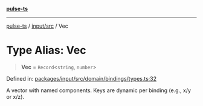 [**pulse-ts**](../../../README.md)

***

[pulse-ts](../../../README.md) / [input/src](../README.md) / Vec

# Type Alias: Vec

> **Vec** = `Record`\<`string`, `number`\>

Defined in: [packages/input/src/domain/bindings/types.ts:32](https://github.com/jlehett/pulse-ts/blob/4869ef2c4af7bf37d31e2edd2d6d1ba148133fb2/packages/input/src/domain/bindings/types.ts#L32)

A vector with named components. Keys are dynamic per binding (e.g., x/y or x/z).
